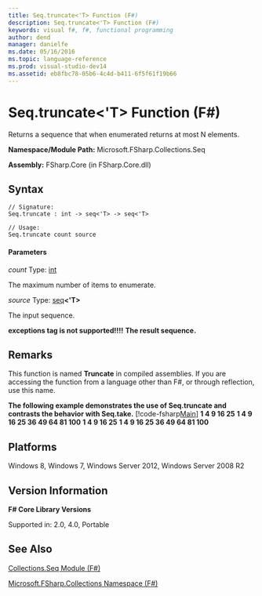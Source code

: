 ```yaml
---
title: Seq.truncate<'T> Function (F#)
description: Seq.truncate<'T> Function (F#)
keywords: visual f#, f#, functional programming
author: dend
manager: danielfe
ms.date: 05/16/2016
ms.topic: language-reference
ms.prod: visual-studio-dev14
ms.assetid: eb8fbc78-05b6-4c4d-b411-6f5f61f19b66 
---
```


# Seq.truncate<'T> Function (F#)

Returns a sequence that when enumerated returns at most N elements.

**Namespace/Module Path:** Microsoft.FSharp.Collections.Seq

**Assembly:** FSharp.Core (in FSharp.Core.dll)


## Syntax

```
// Signature:
Seq.truncate : int -> seq<'T> -> seq<'T>

// Usage:
Seq.truncate count source
```

#### Parameters
*count*
Type: [int](http://msdn.microsoft.com/en-us/library/025d5455-3622-4ea5-9573-3ecbd4ee1375)


The maximum number of items to enumerate.


*source*
Type: [seq](http://msdn.microsoft.com/en-us/library/2f0c87c6-8a0d-4d33-92a6-10d1d037ce75)**&lt;'T&gt;**


The input sequence.



**exceptions tag is not supported!!!!**
**The result sequence.**
## Remarks
This function is named **Truncate** in compiled assemblies. If you are accessing the function from a language other than F#, or through reflection, use this name.

**The following example demonstrates the use of Seq.truncate and contrasts the behavior with Seq.take.**
[!code-fsharp[Main](snippets/fssequences/snippet16.fs)]
**1 4 9 16 25**
**1 4 9 16 25 36 49 64 81 100**
**1 4 9 16 25**
**1 4 9 16 25 36 49 64 81 100**
## Platforms
Windows 8, Windows 7, Windows Server 2012, Windows Server 2008 R2


## Version Information
**F# Core Library Versions**

Supported in: 2.0, 4.0, Portable




## See Also
[Collections.Seq Module &#40;F&#35;&#41;](Collections.Seq-Module-%5BFSharp%5D.md)

[Microsoft.FSharp.Collections Namespace &#40;F&#35;&#41;](Microsoft.FSharp.Collections-Namespace-%5BFSharp%5D.md)

